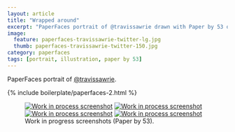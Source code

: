 ```yaml
---
layout: article
title: "Wrapped around"
excerpt: "PaperFaces portrait of @travissawrie drawn with Paper by 53 on an iPad."
image: 
  feature: paperfaces-travissawrie-twitter-lg.jpg
  thumb: paperfaces-travissawrie-twitter-150.jpg
category: paperfaces
tags: [portrait, illustration, paper by 53]
---
```


PaperFaces portrait of <a href="http://twitter.com/travissawrie">@travissawrie</a>.

{% include boilerplate/paperfaces-2.html %}

<figure class="half">
	<a href="{{ site.url }}/images/paperfaces-travissawrie-process-1-lg.jpg"><img src="{{ site.url }}/images/paperfaces-travissawrie-process-1-600.jpg" alt="Work in process screenshot"></a>
	<a href="{{ site.url }}/images/paperfaces-travissawrie-process-2-lg.jpg"><img src="{{ site.url }}/images/paperfaces-travissawrie-process-2-600.jpg" alt="Work in process screenshot"></a>
	<a href="{{ site.url }}/images/paperfaces-travissawrie-process-3-lg.jpg"><img src="{{ site.url }}/images/paperfaces-travissawrie-process-3-600.jpg" alt="Work in process screenshot"></a>
	<a href="{{ site.url }}/images/paperfaces-travissawrie-process-4-lg.jpg"><img src="{{ site.url }}/images/paperfaces-travissawrie-process-4-600.jpg" alt="Work in process screenshot"></a>
	<figcaption>Work in progress screenshots (Paper by 53).</figcaption>
</figure>